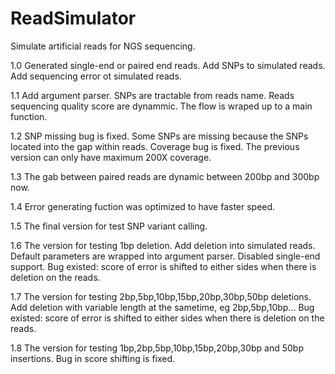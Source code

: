 ReadSimulator
=============

Simulate artificial reads for NGS sequencing.

1.0 
Generated single-end or paired end reads.
Add SNPs to simulated reads.
Add sequencing error ot simulated reads.

1.1
Add argument parser.
SNPs are tractable from reads name.
Reads sequencing quality score are dynammic.
The flow is wraped up to a main function.

1.2
SNP missing bug is fixed. Some SNPs are missing because the SNPs located into the gap within reads.
Coverage bug is fixed. The previous version can only have maximum 200X coverage.

1.3
The gab between paired reads are dynamic between 200bp and 300bp now.

1.4
Error generating fuction was optimized to have faster speed.

1.5
The final version for test SNP variant calling.

1.6
The version for testing 1bp deletion.
Add deletion into simulated reads.
Default parameters are wrapped into argument parser.
Disabled single-end support.
Bug existed: score of error is shifted to either sides when there is deletion on the reads.

1.7
The version for testing 2bp,5bp,10bp,15bp,20bp,30bp,50bp deletions.
Add deletion with variable length at the sametime, eg 2bp,5bp,10bp...
Bug existed: score of error is shifted to either sides when there is deletion on the reads.

1.8
The version for testing 1bp,2bp,5bp,10bp,15bp,20bp,30bp and 50bp insertions.
Bug in score shifting is fixed.


